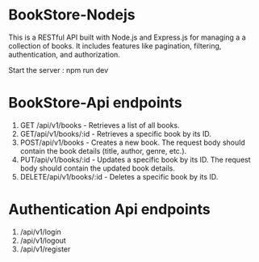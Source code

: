 # BookStore-Nodejs
This is a RESTful API built with Node.js and Express.js for managing a a collection of books. It includes features like pagination, filtering, authentication, and authorization.

Start the server : npm run dev

# BookStore-Api endpoints
1. GET /api/v1/books - Retrieves a list of all books.
2. GET/api/v1/books/:id - Retrieves a specific book by its ID.
3. POST/api/v1/books - Creates a new book. The request body should contain the book
details (title, author, genre, etc.).
4. PUT/api/v1/books/:id - Updates a specific book by its ID. The request body should contain
the updated book details.
5. DELETE/api/v1/books/:id - Deletes a specific book by its ID.

# Authentication Api endpoints
1. /api/v1/login
2. /api/v1/logout
3. /api/v1/register

